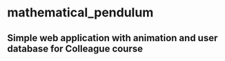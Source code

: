 # mathematical_pendulum
## Simple web application with animation and user database for Colleague course
